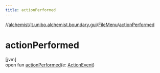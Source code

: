 ```yaml
---
title: actionPerformed
---
```

//[alchemist](../../../index.html)/[it.unibo.alchemist.boundary.gui](../index.html)/[FileMenu](index.html)/[actionPerformed](action-performed.html)



# actionPerformed



[jvm]\
open fun [actionPerformed](action-performed.html)(e: [ActionEvent](https://docs.oracle.com/javase/8/docs/api/java/awt/event/ActionEvent.html))





